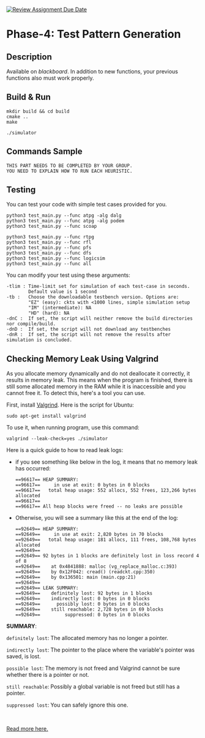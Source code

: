 [![Review Assignment Due Date](https://classroom.github.com/assets/deadline-readme-button-22041afd0340ce965d47ae6ef1cefeee28c7c493a6346c4f15d667ab976d596c.svg)](https://classroom.github.com/a/kryfDs92)
# Phase-4: Test Pattern Generation 

## Description

Available on *blackboard*.
In addition to new functions, your previous functions also must work properly.

## Build & Run
```
mkdir build && cd build
cmake ..
make

./simulator
```

## Commands Sample
```
THIS PART NEEDS TO BE COMPLETED BY YOUR GROUP. 
YOU NEED TO EXPLAIN HOW TO RUN EACH HEURISTIC. 
```

## Testing
You can test your code with simple test cases provided for you. 
```
python3 test_main.py --func atpg -alg dalg 
python3 test_main.py --func atpg -alg podem 
python3 test_main.py --func scoap

python3 test_main.py --func rtpg
python3 test_main.py --func rfl
python3 test_main.py --func pfs
python3 test_main.py --func dfs
python3 test_main.py --func logicsim
python3 test_main.py --func all
```

You can modify your test using these arguments: 
```
-tlim : Time-limit set for simulation of each test-case in seconds. 
        Default value is 1 second  
-tb :   Choose the downloadable testbench version. Options are: 
        "EZ" (easy): ckts with <1000 lines, simple simulation setup
        "IM" (intermediate): NA 
        "HD" (hard): NA
-dnC :  If set, the script will neither remove the build directories nor compile/build. 
-dnD :  If set, the script will not download any testbenches 
-dnR :  If set, the script will not remove the results after simulation is concluded. 
```

## Checking Memory Leak Using Valgrind
As you allocate memory dynamically and do not deallocate it correctly, it results in memory leak. This means when the program is finished, there is still some allocated memory in the RAM while it is inaccessible and you cannot free it. To detect this, here's a tool you can use.


First, install [Valgrind](https://valgrind.org/). Here is the script for Ubuntu:
```
sudo apt-get install valgrind
```

To use it, when running program, use this command:
```
valgrind --leak-check=yes ./simulator
```

Here is a quick guide to how to read leak logs:

* if you see something like below in the log, it means that no memory leak has occurred:

    ```
    ==96617== HEAP SUMMARY:
    ==96617==     in use at exit: 0 bytes in 0 blocks
    ==96617==   total heap usage: 552 allocs, 552 frees, 123,266 bytes allocated
    ==96617== 
    ==96617== All heap blocks were freed -- no leaks are possible
    ```
* Otherwise, you will see a summary like this at the end of the log:
    ```
    ==92649== HEAP SUMMARY:
    ==92649==     in use at exit: 2,820 bytes in 70 blocks
    ==92649==   total heap usage: 181 allocs, 111 frees, 108,768 bytes allocated
    ==92649== 
    ==92649== 92 bytes in 1 blocks are definitely lost in loss record 4 of 8
    ==92649==    at 0x4841888: malloc (vg_replace_malloc.c:393)
    ==92649==    by 0x12F042: cread() (readckt.cpp:350)
    ==92649==    by 0x136501: main (main.cpp:21)
    ==92649== 
    ==92649== LEAK SUMMARY:
    ==92649==    definitely lost: 92 bytes in 1 blocks
    ==92649==    indirectly lost: 0 bytes in 0 blocks
    ==92649==      possibly lost: 0 bytes in 0 blocks
    ==92649==    still reachable: 2,728 bytes in 69 blocks
    ==92649==         suppressed: 0 bytes in 0 blocks
    ```
**SUMMARY**: 


`definitely lost`: The allocated memory has no longer a pointer.

`indirectly lost`: The pointer to the place where the variable's pointer was saved, is lost.

`possible lost`: The memory is not freed and Valgrind cannot be sure whether there is a pointer or not.

`still reachable`: Possibly a global variable is not freed but still has a pointer.

`suppressed lost`: You can safely ignore this one.

<br>

[Read more here.](https://web.stanford.edu/class/archive/cs/cs107/cs107.1174/guide_valgrind.html#:~:text=That%20block%20was%20allocated%20by,since%20lost%20track%20of%20it.)
